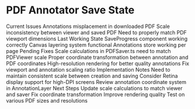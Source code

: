 # PDF Annotator Save State

Current Issues
Annotations misplacement in downloaded PDF
Scale inconsistency between viewer and saved PDF
Need to properly match PDF viewport dimensions
Last Working State
SaveProgress component working correctly
Canvas layering system functional
Annotations store working per page
Pending Fixes
Scale calculations in PDFSaver.ts need to match PDFViewer scale
Proper coordinate transformation between annotation and PDF coordinates
High-resolution rendering for better quality annotations
Fix viewport and annotation scaling ratio
Implementation Notes
Need to maintain consistent scale between creation and saving
Consider Retina display support for high-DPI screens
Review annotation coordinate system in AnnotationLayer
Next Steps
Update scale calculations to match viewer and saver
Fix coordinate transformation
Improve rendering quality
Test on various PDF sizes and resolutions
